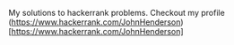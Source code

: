 My solutions to hackerrank problems. Checkout my profile (https://www.hackerrank.com/JohnHenderson)[https://www.hackerrank.com/JohnHenderson]